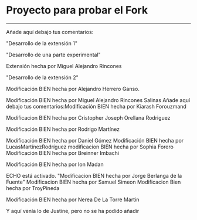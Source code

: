 # Proyecto para probar el Fork

---

Añade aquí debajo tus comentarios:

"Desarrollo de la extensión 1"

"Desarrollo de una parte experimental"

Extensión hecha por Miguel Alejandro Rincones


"Desarrollo de la extensión 2"


Modificación BIEN hecha por Alejandro Herrero Ganso.

Modificación BIEN hecha por Miguel Alejandro Rincones Salinas
Añade aquí debajo tus comentarios:Modificación BIEN hecha por Kiarash Forouzmand

Modificacion BIEN hecha  por Cristopher Joseph Orellana Rodriguez

Modificación BIEN hecha por Rodrigo Martínez

Modificación BIEN hecha por Daniel Gómez
Modificación BIEN hecha por LucasMartínezRodríguez
modificacion BIEN hecha por Sophia Forero
Modificación BIEN hecha por Breinner Imbachi

<!-- A partir de aquí (esta línea no se muestra) -->

Modificación BIEN hecha por Ion Madan

ECHO está activado.
"Modificacion BIEN hecha por Jorge Berlanga de la Fuente"
Modificacion BIEN hecha por Samuel Simeon
Modificacion Bien hecha por TroyPineda

Modificación BIEN hecha por Nerea De La Torre Martin

Y aquí venía lo de Justine, pero no se ha podido añadir
